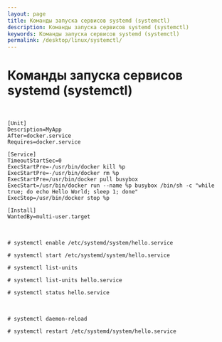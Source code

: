 ```yaml
---
layout: page
title: Команды запуска сервисов systemd (systemctl)
description: Команды запуска сервисов systemd (systemctl)
keywords: Команды запуска сервисов systemd (systemctl)
permalink: /desktop/linux/systemctl/
---
```


# Команды запуска сервисов systemd (systemctl)

<br/>

```
[Unit]
Description=MyApp
After=docker.service
Requires=docker.service

[Service]
TimeoutStartSec=0
ExecStartPre=-/usr/bin/docker kill %p
ExecStartPre=-/usr/bin/docker rm %p
ExecStartPre=/usr/bin/docker pull busybox
ExecStart=/usr/bin/docker run --name %p busybox /bin/sh -c "while true; do echo Hello World; sleep 1; done"
ExecStop=/usr/bin/docker stop %p

[Install]
WantedBy=multi-user.target
```

<br/>

    # systemctl enable /etc/systemd/system/hello.service

    # systemctl start /etc/systemd/system/hello.service

    # systemctl list-units

    # systemctl list-units hello.service

    # systemctl status hello.service

<br/>

    # systemctl daemon-reload

    # systemctl restart /etc/systemd/system/hello.service

<br/>
